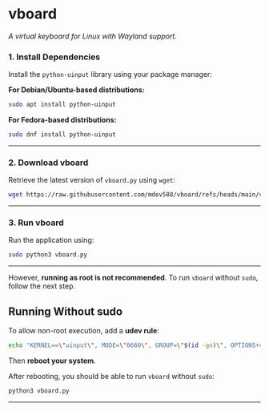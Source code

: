# vboard
*A virtual keyboard for Linux with Wayland support.*


### **1. Install Dependencies**  
Install the `python-uinput` library using your package manager:  

**For Debian/Ubuntu-based distributions:**  
```bash
sudo apt install python-uinput
```

**For Fedora-based distributions:**  
```bash
sudo dnf install python-uinput
```
---

### **2. Download vboard**  
Retrieve the latest version of `vboard.py` using `wget`:  
```bash
wget https://raw.githubusercontent.com/mdev588/vboard/refs/heads/main/vboard.py
```

---

### **3. Run vboard**  
Run the application using:  
```bash
sudo python3 vboard.py
```


---
However, **running as root is not recommended**. To run `vboard` without `sudo`, follow the next step.


## **Running Without sudo**  

To allow non-root execution, add a **udev rule**:  
```bash
echo "KERNEL==\"uinput\", MODE=\"0660\", GROUP=\"$(id -gn)\", OPTIONS+=\"static_node=uinput\"" | sudo tee /usr/lib/udev/rules.d/99-uinput.rules`
```
Then **reboot your system**.

After rebooting, you should be able to run `vboard` without `sudo`:  
```bash
python3 vboard.py
```

---
